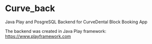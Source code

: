 # Curve_back
Java Play and PosgreSQL Backend for CurveDental Block Booking App

The backend was created in Java Play framework:
https://www.playframework.com
